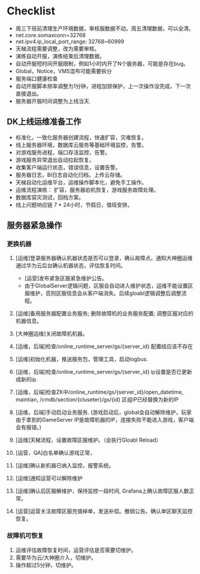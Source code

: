# Checklist

* 周三下班前清理生产环境数据，审核服数据不动。周五清理数据，可以全清。
* net.core.somaxconn=32768
* net.ipv4.ip_local_port_range: 32768~60999
* 天梯流程需要调整，改为需要审核。
* 演练自动开服，演练结束后清理数据。
* 自动开服短时间开服限制，例如1小时内开了N个服务器，可能是存在bug。
* Global，Notice，VMS混布可能需要拆分
* 服务端口健康检查
* 自动开服脚本频率调整为1分钟，进程加锁保护，上一次操作没完成，下一次直接退出。
* 服务器开服时间调整为上线当天.


## DK上线运维准备工作

* 标准化，一致化服务器创建流程，快速扩容，灾难恢复。
* 线上服务器环境，数据库云服务等基础环境监控，告警。
* 对游戏服务进程，端口存活监控，告警。
* 游戏服务异常退出自动拉起恢复。
* 收集客户端运行状态，错误信息，设置告警。
* 服务器日志，BI日志自动化归档，上传云存储。
* 天梯自动化运维平台，运维操作脚本化，避免手工操作。
* 运维流程演练： 扩容，服务器宕机恢复，游戏服务故障处理。
* 数据库容灾测试，回档方案。
* 线上问题响应链 7 * 24小时，节假日，值班安排。


## 服务器紧急操作

### 更换机器

1. [运维]登录服务器确认机器状态是否可以登录，确认故障点。通知大神圈运维通过华为云后台确认机器状态，评估恢复时间。
    - [运营]发布紧急区服紧急维护公告。
    - 由于GlobalServer逻辑问题，区服会自动进入维护状态，运维不能设置区服维护，否则区服信息会从客户端消失。后续gloabl逻辑调整后调整流程。

1. [运维]备用服务器配置业务服务; 删除故障机的业务服务配置; 调整区服对应的机器信息。
1. [大神圈运维]关闭故障机机器。
1. [运维，后端]检查/online_runtime_server/gs/{server_id} 配置结应该不存在
1. [运维]初始化机器，推送服务包，管理工具，启动logbus.
1. [运维，后端]检查/online_runtime_server/gs/{server_id} ip设置是否已更新成新的ip.
1. [运维，后端]检查ZK中/online_runtime/gs/{server_id}/open_datetime, maintian, /cmdb/section/{cluseter}/gs/{id} 区组IP已经替换为新的IP
1. [运维，后端]手动启动业务服务. (游戏启动后，global会自动解除维护，玩家由于拿到的GameServer IP是故障机器的IP，连接失败不能进入游戏，客户端会有报错。)
1. [运维]天梯流程，设置故障区服维护。（会执行Gloabl Reload）
1. [运营，QA]白名单确认游戏正常，
1. [运维]确认新机器已纳入监控，报警系统。
1. [运维]通知运营可以解除维护
1. [运维]确认后区服解维护，保持监控一段时间, Grafana上确认故障区服人数正常。
1. [运营]运营关注故障区服充值掉单，发送补偿。撤销公告。确认单区聊天监控恢复。

### 故障机可恢复

1. 运维评估故障恢复时间，运营评估是否需要切维护。
1. 需要华为云/大神圈介入，切维护。
1. 操作超过5分钟，切维护。
